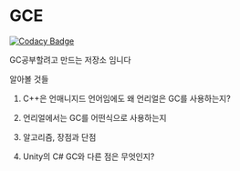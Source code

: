 # GCE

[![Codacy Badge](https://api.codacy.com/project/badge/Grade/b826615311ec44e2ae35360cd6743d2d)](https://app.codacy.com/app/ssapo/GCE?utm_source=github.com&utm_medium=referral&utm_content=ssapo/GCE&utm_campaign=Badge_Grade_Dashboard)

GC공부할려고 만드는 저장소 임니다

알아볼 것들
1. C++은 언매니지드 언어임에도 왜 언리얼은 GC를 사용하는지? 


2. 언리얼에서는 GC를 어떤식으로 사용하는지


3. 알고리즘, 장점과 단점


4. Unity의 C# GC와 다른 점은 무엇인지?
